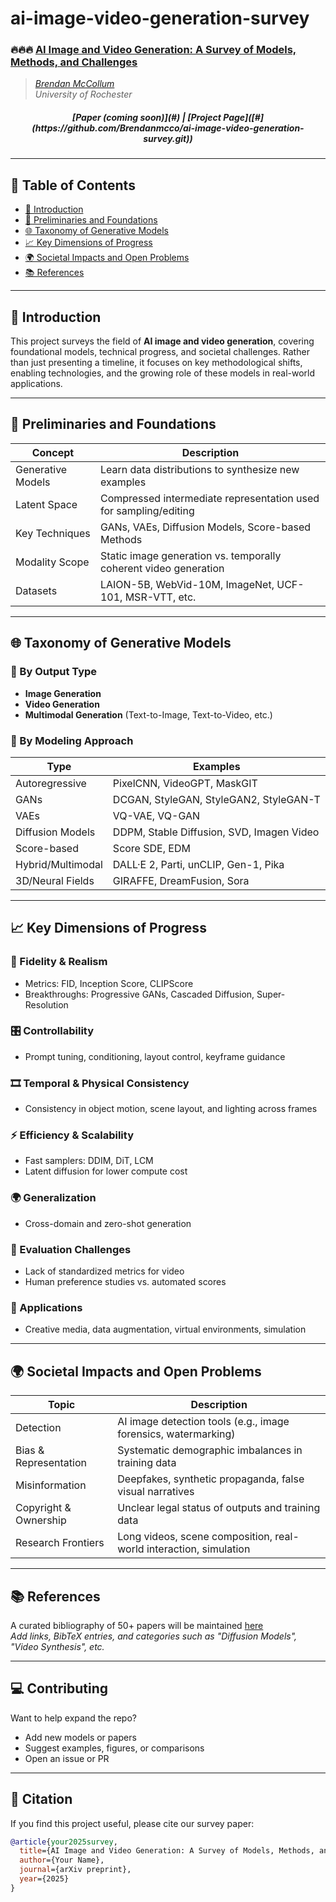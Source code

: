 # ai-image-video-generation-survey
### 🔥🔥🔥 [**AI Image and Video Generation: A Survey of Models, Methods, and Challenges**](#)

> *[Brendan McCollum](#)*  
*University of Rochester*

<h5 align="center">  
 <strong>[Paper (coming soon)](#)</strong> | <strong>[Project Page]([#](https://github.com/Brendanmcco/ai-image-video-generation-survey.git))</strong>
</h5>

---

## 📖 Table of Contents

- [🧠 Introduction](#-introduction)
- [🔧 Preliminaries and Foundations](#-preliminaries-and-foundations)
- [🌐 Taxonomy of Generative Models](#-taxonomy-of-generative-models)
- [📈 Key Dimensions of Progress](#-key-dimensions-of-progress)
- [🌍 Societal Impacts and Open Problems](#-societal-impacts-and-open-problems)
- [📚 References](#-references)

---

## 🧠 Introduction

This project surveys the field of **AI image and video generation**, covering foundational models, technical progress, and societal challenges. Rather than just presenting a timeline, it focuses on key methodological shifts, enabling technologies, and the growing role of these models in real-world applications.

---

## 🔧 Preliminaries and Foundations

| Concept            | Description                                                             |
|-------------------|-------------------------------------------------------------------------|
| Generative Models | Learn data distributions to synthesize new examples                     |
| Latent Space      | Compressed intermediate representation used for sampling/editing        |
| Key Techniques    | GANs, VAEs, Diffusion Models, Score-based Methods                       |
| Modality Scope    | Static image generation vs. temporally coherent video generation        |
| Datasets          | LAION-5B, WebVid-10M, ImageNet, UCF-101, MSR-VTT, etc.                  |

---

## 🌐 Taxonomy of Generative Models

### 🔹 By Output Type
- **Image Generation**
- **Video Generation**
- **Multimodal Generation** (Text-to-Image, Text-to-Video, etc.)

### 🔹 By Modeling Approach

| Type              | Examples                                                     |
|-------------------|--------------------------------------------------------------|
| Autoregressive     | PixelCNN, VideoGPT, MaskGIT                                  |
| GANs               | DCGAN, StyleGAN, StyleGAN2, StyleGAN-T                       |
| VAEs               | VQ-VAE, VQ-GAN                                                |
| Diffusion Models   | DDPM, Stable Diffusion, SVD, Imagen Video                    |
| Score-based        | Score SDE, EDM                                               |
| Hybrid/Multimodal  | DALL·E 2, Parti, unCLIP, Gen-1, Pika                         |
| 3D/Neural Fields   | GIRAFFE, DreamFusion, Sora                                   |

---

## 📈 Key Dimensions of Progress

### 🎨 Fidelity & Realism
- Metrics: FID, Inception Score, CLIPScore
- Breakthroughs: Progressive GANs, Cascaded Diffusion, Super-Resolution

### 🎛️ Controllability
- Prompt tuning, conditioning, layout control, keyframe guidance

### 🎞️ Temporal & Physical Consistency
- Consistency in object motion, scene layout, and lighting across frames

### ⚡ Efficiency & Scalability
- Fast samplers: DDIM, DiT, LCM  
- Latent diffusion for lower compute cost

### 🌍 Generalization
- Cross-domain and zero-shot generation

### 🧪 Evaluation Challenges
- Lack of standardized metrics for video
- Human preference studies vs. automated scores

### 🧰 Applications
- Creative media, data augmentation, virtual environments, simulation

---

## 🌍 Societal Impacts and Open Problems

| Topic             | Description                                                               |
|------------------|---------------------------------------------------------------------------|
| Detection         | AI image detection tools (e.g., image forensics, watermarking)           |
| Bias & Representation | Systematic demographic imbalances in training data                  |
| Misinformation    | Deepfakes, synthetic propaganda, false visual narratives                |
| Copyright & Ownership | Unclear legal status of outputs and training data                  |
| Research Frontiers| Long videos, scene composition, real-world interaction, simulation      |

---

## 📚 References

A curated bibliography of 50+ papers will be maintained [here](docs/references.md)  
_Add links, BibTeX entries, and categories such as "Diffusion Models", "Video Synthesis", etc._

---

## 💻 Contributing

Want to help expand the repo?  
- Add new models or papers
- Suggest examples, figures, or comparisons
- Open an issue or PR

---

## 🧠 Citation

If you find this project useful, please cite our survey paper:

```bibtex
@article{your2025survey,
  title={AI Image and Video Generation: A Survey of Models, Methods, and Challenges},
  author={Your Name},
  journal={arXiv preprint},
  year={2025}
}
